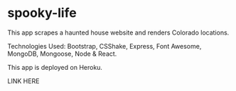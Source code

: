 # spooky-life

This app scrapes a haunted house website and renders Colorado locations. 

Technologies Used: Bootstrap, CSShake, Express, Font Awesome, MongoDB, Mongoose, Node & React.  

This app is deployed on Heroku. 

LINK HERE

